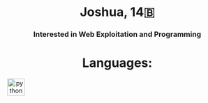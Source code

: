 <div align="center">
  <h1>Joshua, 14🇧</h1>
  <h3>Interested in Web Exploitation and Programming<h3>
</div>

<dev align="center">
  <h1>Languages:</h1>
  <img src="https://user-images.githubusercontent.com/71098497/163659593-587411e8-76b5-4882-9c28-8d6f533d4b24.png" alt="python" width="40"/>
